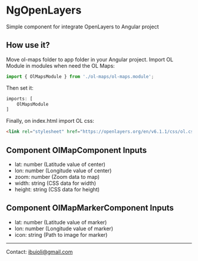 # NgOpenLayers

Simple component for integrate OpenLayers to Angular project

## How use it?

Move ol-maps folder to app folder in your Angular project. Import OL Module in modules when need the OL Maps:

```typescript
import { OlMapsModule } from './ol-maps/ol-maps.module';
```

Then set it:

```typescript
imports: [
    OlMapsModule
]
```

Finally, on index.html import OL css:

```html
<link rel="stylesheet" href="https://openlayers.org/en/v6.1.1/css/ol.css" type="text/css">
```

## Component OlMapComponent Inputs

* lat: number (Latitude value of center)
* lon: number (Longitude value of center)
* zoom: number (Zoom data to map)
* width: string (CSS data for width)
* height: string (CSS data for height)

## Component OlMapMarkerComponent Inputs

* lat: number (Latitude value of marker)
* lon: number (Longitude value of marker)
* icon: string (Path to image for marker)

---
Contact: ibuioli@gmail.com
